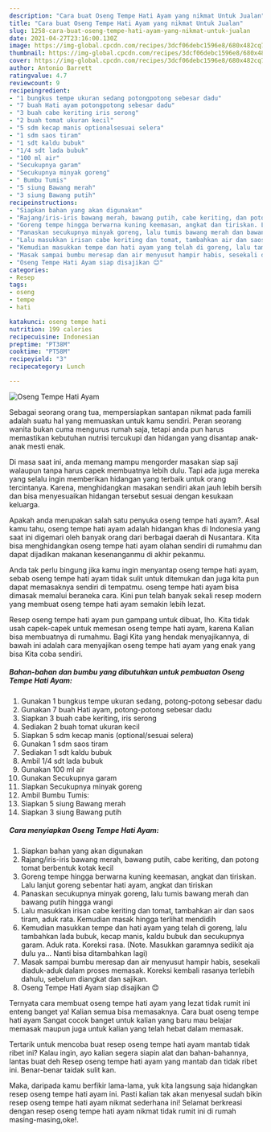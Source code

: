 ```yaml
---
description: "Cara buat Oseng Tempe Hati Ayam yang nikmat Untuk Jualan"
title: "Cara buat Oseng Tempe Hati Ayam yang nikmat Untuk Jualan"
slug: 1258-cara-buat-oseng-tempe-hati-ayam-yang-nikmat-untuk-jualan
date: 2021-04-27T23:16:00.130Z
image: https://img-global.cpcdn.com/recipes/3dcf06debc1596e8/680x482cq70/oseng-tempe-hati-ayam-foto-resep-utama.jpg
thumbnail: https://img-global.cpcdn.com/recipes/3dcf06debc1596e8/680x482cq70/oseng-tempe-hati-ayam-foto-resep-utama.jpg
cover: https://img-global.cpcdn.com/recipes/3dcf06debc1596e8/680x482cq70/oseng-tempe-hati-ayam-foto-resep-utama.jpg
author: Antonio Barrett
ratingvalue: 4.7
reviewcount: 9
recipeingredient:
- "1 bungkus tempe ukuran sedang potongpotong sebesar dadu"
- "7 buah Hati ayam potongpotong sebesar dadu"
- "3 buah cabe keriting iris serong"
- "2 buah tomat ukuran kecil"
- "5 sdm kecap manis optionalsesuai selera"
- "1 sdm saos tiram"
- "1 sdt kaldu bubuk"
- "1/4 sdt lada bubuk"
- "100 ml air"
- "Secukupnya garam"
- "Secukupnya minyak goreng"
- " Bumbu Tumis"
- "5 siung Bawang merah"
- "3 siung Bawang putih"
recipeinstructions:
- "Siapkan bahan yang akan digunakan"
- "Rajang/iris-iris bawang merah, bawang putih, cabe keriting, dan potong tomat berbentuk kotak kecil"
- "Goreng tempe hingga berwarna kuning keemasan, angkat dan tiriskan. Lalu lanjut goreng sebentar hati ayam, angkat dan tiriskan"
- "Panaskan secukupnya minyak goreng, lalu tumis bawang merah dan bawang putih hingga wangi"
- "Lalu masukkan irisan cabe keriting dan tomat, tambahkan air dan saos tiram, aduk rata. Kemudian masak hingga terlihat mendidih"
- "Kemudian masukkan tempe dan hati ayam yang telah di goreng, lalu tambahkan lada bubuk, kecap manis, kaldu bubuk dan secukupnya garam. Aduk rata. Koreksi rasa. (Note. Masukkan garamnya sedikit aja dulu ya... Nanti bisa ditambahkan lagi)"
- "Masak sampai bumbu meresap dan air menyusut hampir habis, sesekali diaduk-aduk dalam proses memasak. Koreksi kembali rasanya terlebih dahulu, sebelum diangkat dan sajikan."
- "Oseng Tempe Hati Ayam siap disajikan 😊"
categories:
- Resep
tags:
- oseng
- tempe
- hati

katakunci: oseng tempe hati 
nutrition: 199 calories
recipecuisine: Indonesian
preptime: "PT38M"
cooktime: "PT58M"
recipeyield: "3"
recipecategory: Lunch

---
```



![Oseng Tempe Hati Ayam](https://img-global.cpcdn.com/recipes/3dcf06debc1596e8/680x482cq70/oseng-tempe-hati-ayam-foto-resep-utama.jpg)

Sebagai seorang orang tua, mempersiapkan santapan nikmat pada famili adalah suatu hal yang memuaskan untuk kamu sendiri. Peran seorang  wanita bukan cuma mengurus rumah saja, tetapi anda pun harus memastikan kebutuhan nutrisi tercukupi dan hidangan yang disantap anak-anak mesti enak.

Di masa  saat ini, anda memang mampu mengorder masakan siap saji walaupun tanpa harus capek membuatnya lebih dulu. Tapi ada juga mereka yang selalu ingin memberikan hidangan yang terbaik untuk orang tercintanya. Karena, menghidangkan masakan sendiri akan jauh lebih bersih dan bisa menyesuaikan hidangan tersebut sesuai dengan kesukaan keluarga. 



Apakah anda merupakan salah satu penyuka oseng tempe hati ayam?. Asal kamu tahu, oseng tempe hati ayam adalah hidangan khas di Indonesia yang saat ini digemari oleh banyak orang dari berbagai daerah di Nusantara. Kita bisa menghidangkan oseng tempe hati ayam olahan sendiri di rumahmu dan dapat dijadikan makanan kesenanganmu di akhir pekanmu.

Anda tak perlu bingung jika kamu ingin menyantap oseng tempe hati ayam, sebab oseng tempe hati ayam tidak sulit untuk ditemukan dan juga kita pun dapat memasaknya sendiri di tempatmu. oseng tempe hati ayam bisa dimasak memalui beraneka cara. Kini pun telah banyak sekali resep modern yang membuat oseng tempe hati ayam semakin lebih lezat.

Resep oseng tempe hati ayam pun gampang untuk dibuat, lho. Kita tidak usah capek-capek untuk memesan oseng tempe hati ayam, karena Kalian bisa membuatnya di rumahmu. Bagi Kita yang hendak menyajikannya, di bawah ini adalah cara menyajikan oseng tempe hati ayam yang enak yang bisa Kita coba sendiri.

<!--inarticleads1-->

##### Bahan-bahan dan bumbu yang dibutuhkan untuk pembuatan Oseng Tempe Hati Ayam:

1. Gunakan 1 bungkus tempe ukuran sedang, potong-potong sebesar dadu
1. Gunakan 7 buah Hati ayam, potong-potong sebesar dadu
1. Siapkan 3 buah cabe keriting, iris serong
1. Sediakan 2 buah tomat ukuran kecil
1. Siapkan 5 sdm kecap manis (optional/sesuai selera)
1. Gunakan 1 sdm saos tiram
1. Sediakan 1 sdt kaldu bubuk
1. Ambil 1/4 sdt lada bubuk
1. Gunakan 100 ml air
1. Gunakan Secukupnya garam
1. Siapkan Secukupnya minyak goreng
1. Ambil  Bumbu Tumis:
1. Siapkan 5 siung Bawang merah
1. Siapkan 3 siung Bawang putih




<!--inarticleads2-->

##### Cara menyiapkan Oseng Tempe Hati Ayam:

1. Siapkan bahan yang akan digunakan
1. Rajang/iris-iris bawang merah, bawang putih, cabe keriting, dan potong tomat berbentuk kotak kecil
1. Goreng tempe hingga berwarna kuning keemasan, angkat dan tiriskan. Lalu lanjut goreng sebentar hati ayam, angkat dan tiriskan
1. Panaskan secukupnya minyak goreng, lalu tumis bawang merah dan bawang putih hingga wangi
1. Lalu masukkan irisan cabe keriting dan tomat, tambahkan air dan saos tiram, aduk rata. Kemudian masak hingga terlihat mendidih
1. Kemudian masukkan tempe dan hati ayam yang telah di goreng, lalu tambahkan lada bubuk, kecap manis, kaldu bubuk dan secukupnya garam. Aduk rata. Koreksi rasa. (Note. Masukkan garamnya sedikit aja dulu ya... Nanti bisa ditambahkan lagi)
1. Masak sampai bumbu meresap dan air menyusut hampir habis, sesekali diaduk-aduk dalam proses memasak. Koreksi kembali rasanya terlebih dahulu, sebelum diangkat dan sajikan.
1. Oseng Tempe Hati Ayam siap disajikan 😊




Ternyata cara membuat oseng tempe hati ayam yang lezat tidak rumit ini enteng banget ya! Kalian semua bisa memasaknya. Cara buat oseng tempe hati ayam Sangat cocok banget untuk kalian yang baru mau belajar memasak maupun juga untuk kalian yang telah hebat dalam memasak.

Tertarik untuk mencoba buat resep oseng tempe hati ayam mantab tidak ribet ini? Kalau ingin, ayo kalian segera siapin alat dan bahan-bahannya, lantas buat deh Resep oseng tempe hati ayam yang mantab dan tidak ribet ini. Benar-benar taidak sulit kan. 

Maka, daripada kamu berfikir lama-lama, yuk kita langsung saja hidangkan resep oseng tempe hati ayam ini. Pasti kalian tak akan menyesal sudah bikin resep oseng tempe hati ayam nikmat sederhana ini! Selamat berkreasi dengan resep oseng tempe hati ayam nikmat tidak rumit ini di rumah masing-masing,oke!.

